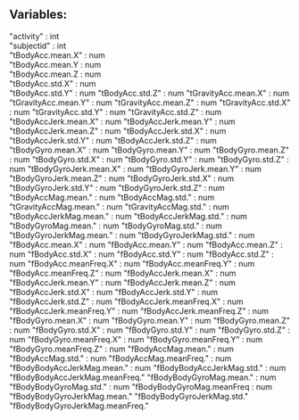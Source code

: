 ## Variables:
  "activity"                    : int  
"subjectid"                   : int  
"tBodyAcc.mean.X"             : num  
"tBodyAcc.mean.Y              : num  
"tBodyAcc.mean.Z              : num  
"tBodyAcc.std.X"              : num  
"tBodyAcc.std.Y"              : num
"tBodyAcc.std.Z"              : num
"tGravityAcc.mean.X"          : num
"tGravityAcc.mean.Y" 	        : num
"tGravityAcc.mean.Z"          : num
"tGravityAcc.std.X"           : num
"tGravityAcc.std.Y" 	        : num
"tGravityAcc.std.Z" 	        : num
"tBodyAccJerk.mean.X" 	      : num
"tBodyAccJerk.mean.Y" 	      : num
"tBodyAccJerk.mean.Z" 	      : num
"tBodyAccJerk.std.X"          : num
"tBodyAccJerk.std.Y"          : num
"tBodyAccJerk.std.Z"          : num
"tBodyGyro.mean.X" 	          : num
"tBodyGyro.mean.Y" 	          : num
"tBodyGyro.mean.Z"            : num
"tBodyGyro.std.X" 	          : num
"tBodyGyro.std.Y" 	          : num
"tBodyGyro.std.Z" 	          : num
"tBodyGyroJerk.mean.X"        : num
"tBodyGyroJerk.mean.Y"        : num
"tBodyGyroJerk.mean.Z"	      : num
"tBodyGyroJerk.std.X"	        : num
"tBodyGyroJerk.std.Y"	        : num
"tBodyGyroJerk.std.Z"         : num
"tBodyAccMag.mean."	          : num
"tBodyAccMag.std."	          : num
"tGravityAccMag.mean."	      : num
"tGravityAccMag.std."	        : num
"tBodyAccJerkMag.mean."	      : num
"tBodyAccJerkMag.std."	      : num
"tBodyGyroMag.mean."	        : num
"tBodyGyroMag.std."	          : num
"tBodyGyroJerkMag.mean."	    : num
"tBodyGyroJerkMag.std."	      : num
"fBodyAcc.mean.X"	            : num
"fBodyAcc.mean.Y"	            : num
"fBodyAcc.mean.Z"	            : num
"fBodyAcc.std.X"	            : num
"fBodyAcc.std.Y"	            : num
"fBodyAcc.std.Z"	            : num
"fBodyAcc.meanFreq.X"	        : num
"fBodyAcc.meanFreq.Y"	        : num
"fBodyAcc.meanFreq.Z"         : num
"fBodyAccJerk.mean.X"	        : num
"fBodyAccJerk.mean.Y"         : num
"fBodyAccJerk.mean.Z"	        : num
"fBodyAccJerk.std.X"          : num
"fBodyAccJerk.std.Y"          : num
"fBodyAccJerk.std.Z"	        : num
"fBodyAccJerk.meanFreq.X"     : num
"fBodyAccJerk.meanFreq.Y"     : num
"fBodyAccJerk.meanFreq.Z"	    : num
"fBodyGyro.mean.X"            : num
"fBodyGyro.mean.Y"            : num
"fBodyGyro.mean.Z"            : num
"fBodyGyro.std.X"             : num
"fBodyGyro.std.Y"             : num
"fBodyGyro.std.Z"             : num
"fBodyGyro.meanFreq.X"        : num
"fBodyGyro.meanFreq.Y"        : num
"fBodyGyro.meanFreq.Z"        : num
"fBodyAccMag.mean."           : num
"fBodyAccMag.std."            : num
"fBodyAccMag.meanFreq."       : num
"fBodyBodyAccJerkMag.mean."   : num
"fBodyBodyAccJerkMag.std."    : num
"fBodyBodyAccJerkMag.meanFreq."
"fBodyBodyGyroMag.mean."      : num
"fBodyBodyGyroMag.std."       : num
"fBodyBodyGyroMag.meanFreq    : num
"fBodyBodyGyroJerkMag.mean."
"fBodyBodyGyroJerkMag.std."
"fBodyBodyGyroJerkMag.meanFreq."
